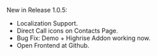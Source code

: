 New in Release 1.0.5:

- Localization Support.
- Direct Call icons on Contacts Page.
- Bug Fix: Demo + Highrise Addon working now.
- Open Frontend at Github.
